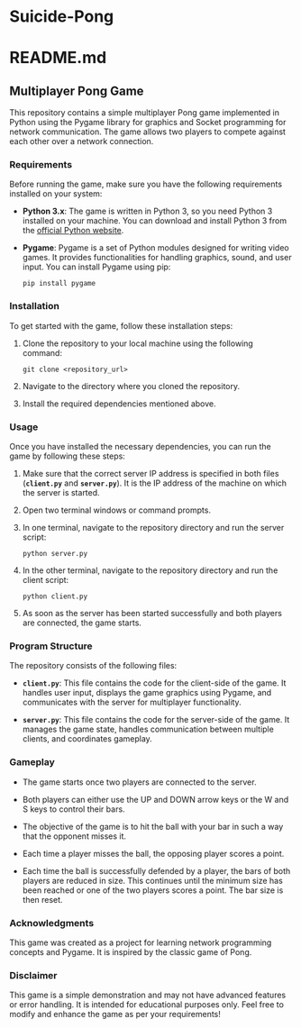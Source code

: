 # Suicide-Pong
# README.md

## Multiplayer Pong Game

This repository contains a simple multiplayer Pong game implemented in Python using the Pygame library for graphics and Socket programming for network communication. The game allows two players to compete against each other over a network connection.

### Requirements

Before running the game, make sure you have the following requirements installed on your system:

- **Python 3.x**: The game is written in Python 3, so you need Python 3 installed on your machine. You can download and install Python 3 from the [official Python website](https://www.python.org/).

- **Pygame**: Pygame is a set of Python modules designed for writing video games. It provides functionalities for handling graphics, sound, and user input. You can install Pygame using pip:
    ```
    pip install pygame
    ```
### Installation

To get started with the game, follow these installation steps:

1. Clone the repository to your local machine using the following command:
    ```
    git clone <repository_url>
    ```

2. Navigate to the directory where you cloned the repository.

3. Install the required dependencies mentioned above.

### Usage

Once you have installed the necessary dependencies, you can run the game by following these steps:

1. Make sure that the correct server IP address is specified in both files (**`client.py`** and **`server.py`**). It is the IP address of the machine on which the server is started. 

2. Open two terminal windows or command prompts.

3. In one terminal, navigate to the repository directory and run the server script:
    ```
    python server.py
    ```

4. In the other terminal, navigate to the repository directory and run the client script:
    ```
    python client.py
    ```

5. As soon as the server has been started successfully and both players are connected, the game starts.

### Program Structure

The repository consists of the following files:

- **`client.py`**: This file contains the code for the client-side of the game. It handles user input, displays the game graphics using Pygame, and communicates with the server for multiplayer functionality.

- **`server.py`**: This file contains the code for the server-side of the game. It manages the game state, handles communication between multiple clients, and coordinates gameplay.

### Gameplay

- The game starts once two players are connected to the server.

- Both players can either use the UP and DOWN arrow keys or the W and S keys to control their bars.

- The objective of the game is to hit the ball with your bar in such a way that the opponent misses it.

- Each time a player misses the ball, the opposing player scores a point.

- Each time the ball is successfully defended by a player, the bars of both players are reduced in size. This continues until the minimum size has been reached or one of the two players scores a point. The bar size is then reset.  

### Acknowledgments

This game was created as a project for learning network programming concepts and Pygame. It is inspired by the classic game of Pong.

### Disclaimer

This game is a simple demonstration and may not have advanced features or error handling. It is intended for educational purposes only. Feel free to modify and enhance the game as per your requirements!
